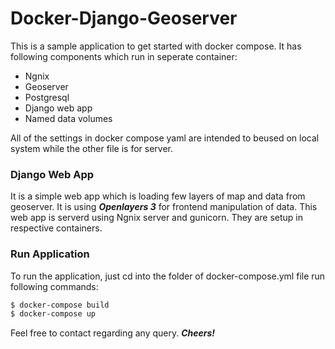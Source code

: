 # Docker-Django-Geoserver
This is a sample application to get started with docker compose.
It has following components which run in seperate container:
- Ngnix
- Geoserver
- Postgresql
- Django web app
- Named data volumes

All of the settings in docker compose yaml are intended to beused on local system while the other file is for server.

### Django Web App
It is a simple web app which is loading few layers of map and data from geoserver. It is using ***Openlayers 3*** for frontend manipulation of data.
This web app is serverd using Ngnix server and gunicorn. They are setup in respective containers.

### Run Application
To run the application, just cd into the folder of docker-compose.yml file run following commands:
```sh
$ docker-compose build
$ docker-compose up
```

Feel free to contact regarding any query.
***Cheers!***
